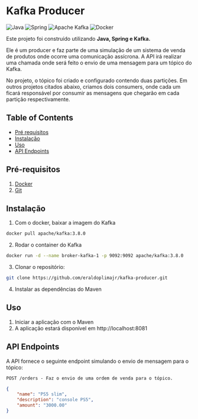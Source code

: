# Kafka Producer

![Java](https://img.shields.io/badge/java-%23ED8B00.svg?style=for-the-badge&logo=openjdk&logoColor=white)
![Spring](https://img.shields.io/badge/spring-%236DB33F.svg?style=for-the-badge&logo=spring&logoColor=white)
![Apache Kafka](https://img.shields.io/badge/Apache%20Kafka-000?style=for-the-badge&logo=apachekafka)
![Docker](https://img.shields.io/badge/docker-%230db7ed.svg?style=for-the-badge&logo=docker&logoColor=white)

Este projeto foi construído utilizando **Java, Spring e Kafka.**

Ele é um producer e faz parte de uma simulação de um sistema de venda de produtos onde ocorre uma comunicação assícrona. A API irá realizar uma chamada onde será feito o envio de uma mensagem para um tópico do Kafka.

No projeto, o tópico foi criado e configurado contendo duas partições. Em outros projetos citados abaixo, criamos dois consumers, onde cada um ficará responsável por consumir as mensagens que chegarão em cada partição respectivamente.

## Table of Contents

- [Pré requisitos](#pré-requisitos)
- [Instalação](#instalação)
- [Uso](#uso)
- [API Endpoints](#api-endpoints)

## Pré-requisitos

1. [Docker](https://www.docker.com/)
2. [Git](https://git-scm.com/)

## Instalação

1. Com o docker, baixar a imagem do Kafka

```bash
docker pull apache/kafka:3.8.0
```

2. Rodar o container do Kafka

```bash
docker run -d --name broker-kafka-1 -p 9092:9092 apache/kafka:3.8.0
```

3. Clonar o repositório:

```bash
git clone https://github.com/eraldoplimajr/kafka-producer.git
```

4. Instalar as dependências do Maven

## Uso

1. Iniciar a aplicação com o Maven
2. A aplicação estará disponível em http://localhost:8081


## API Endpoints
A API fornece o seguinte endpoint simulando o envio de mensagem para o tópico:

```markdown
POST /orders - Faz o envio de uma ordem de venda para o tópico.
```
```json
{
    "name": "PS5 slim",
    "description": "console PS5",
    "amount": "3000.00"
}
```




